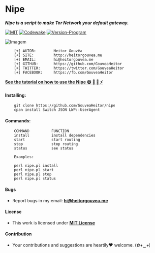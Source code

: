 
# Nipe

***Nipe is a script to make Tor Network your default gateway.***

[![MIT](https://img.shields.io/badge/license-MIT-blue.svg)](https://github.com/GouveaHeitor/nipe/blob/master/LICENSE.md)
[![Codewake](https://www.codewake.com/badges/ask_question.svg)](https://www.codewake.com/p/nipe)
[![Version-Program](https://img.shields.io/badge/version-1.0-blue.svg)](https://github.com/GouveaHeitor/nipe/releases)

![Imagem](http://i.imgur.com/1XjfHPb.png)

```
    [+] AUTOR:        Heitor Gouvêa
    [+] SITE:         http://heitorgouvea.me
    [+] EMAIL:        hi@heitorgouvea.me
    [+] GITHUB:       https://github.com/GouveaHeitor
    [+] TWITTER:      https://twitter.com/GouveaHeitor
    [+] FACEBOOK:     https://fb.com/GouveaHeitor
```

[**See the tutorial on how to use the Nipe :smile: :camel: :metal: :zap:**](https://medium.com/@heitorgouvea/nipe-script-to-redirect-all-traffic-from-the-machine-to-the-tor-network-5f01a083fc80)

#### Installing:
```
    git clone https://github.com/GouveaHeitor/nipe
    cpan install Switch JSON LWP::UserAgent
```

#### Commands:
```
    COMMAND          FUNCTION
    install          install dependencies
    start            start routing
    stop             stop routing
    status           see status

    Examples:

    perl nipe.pl install
    perl nipe.pl start
    perl nipe.pl stop
    perl nipe.pl status
```

#### Bugs

- Report bugs in my email: **hi@heitorgouvea.me**

#### License

- This work is licensed under [**MIT License**](https://github.com/GouveaHeitor/nipe/blob/master/LICENSE.md)

#### Contribution

- Your contributions and suggestions are heartily♥ welcome. (✿◕‿◕)
